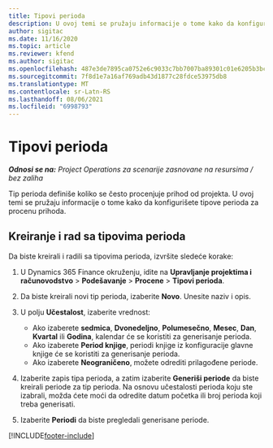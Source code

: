 ```yaml
---
title: Tipovi perioda
description: U ovoj temi se pružaju informacije o tome kako da konfigurišete tipove perioda za procenu prihoda.
author: sigitac
ms.date: 11/16/2020
ms.topic: article
ms.reviewer: kfend
ms.author: sigitac
ms.openlocfilehash: 487e3de7895ca0752e6c9033c7bb7007ba89301c01e6205b3bc8a7d750724bc9
ms.sourcegitcommit: 7f8d1e7a16af769adb43d1877c28fdce53975db8
ms.translationtype: MT
ms.contentlocale: sr-Latn-RS
ms.lasthandoff: 08/06/2021
ms.locfileid: "6998793"
---
```

# <a name="period-types"></a>Tipovi perioda

_**Odnosi se na:** Project Operations za scenarije zasnovane na resursima / bez zaliha_

Tip perioda definiše koliko se često procenjuje prihod od projekta. U ovoj temi se pružaju informacije o tome kako da konfigurišete tipove perioda za procenu prihoda. 

## <a name="create-and-work-with-period-types"></a>Kreiranje i rad sa tipovima perioda
Da biste kreirali i radili sa tipovima perioda, izvršite sledeće korake:

1. U Dynamics 365 Finance okruženju, idite na **Upravljanje projektima i računovodstvo** > **Podešavanje** > **Procene** > **Tipovi perioda**.
2. Da biste kreirali novi tip perioda, izaberite **Novo**. Unesite naziv i opis.
3. U polju **Učestalost**, izaberite vrednost:

    - Ako izaberete **sedmica**, **Dvonedeljno**, **Polumesečno**, **Mesec**, **Dan**, **Kvartal** ili **Godina**, kalendar će se koristiti za generisanje perioda. 
    - Ako izaberete **Period knjige**, periodi knjige iz konfiguracije glavne knjige će se koristiti za generisanje perioda.
    - Ako izaberete **Neograničeno**, možete odrediti prilagođene periode.
4. Izaberite zapis tipa perioda, a zatim izaberite **Generiši periode** da biste kreirali periode za tip perioda. Na osnovu učestalosti perioda koju ste izabrali, možda ćete moći da odredite datum početka ili broj perioda koji treba generisati.
5. Izaberite **Periodi** da biste pregledali generisane periode.



[!INCLUDE[footer-include](../includes/footer-banner.md)]